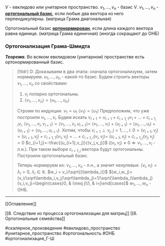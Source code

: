 $V$ - евклидово или унитарное пространство.
$v_1,\dotsc,v_n$ - базис $V$.
$v_1,\dotsc,v_n$ - <ins>**ортогональный базис**</ins>, если любые два вектора из него перпендикулярны. 
(матрица Грама диагональная)

Ортогональный базис <ins>**ортонормирован**</ins>, если длина каждого вектора равна единице. (матрица Грама единичная) (иногда сокращают до ОНБ)

### Ортогонализация Грама-Шмидта

***Теорема.*** Во всяком евклидовом (унитарном) пространстве есть ортонормированный базис.
>[!tldr] D:
>Доказываем в два этапа: сначала ортогонализуем, затем нормируем.
>$u_1,\dotsc,u_n$ - какой-то базис. Будем строить векторы $v_1,\dotsc,v_n$ со свойствами:
>1. $v_i$ попарно ортогональны.
>2. $\langle v_1,\dotsc,v_n\rangle = \langle u_1,\dotsc, u_n\rangle$
>   
>Строим по индукции. $v_1=u_1$ $\langle v_1\rangle = \langle u_1\rangle$
>Предположим, что уже построили $v_1,\dotsc, v_i$.
>Будем искать $v_{i+1} = u_{i+1} + c_{i+1,1}v_1 + \dotsc + c_{i+1,i}v_i$.
>$\langle v_1,\dotsc,v_i,v_{i+1}\rangle = \langle v_1,\dotsc,v_i,u_{i+1}\rangle =$
>$\langle v_1,\dotsc,v_i\rangle + \langle u_{i+1}\rangle = \langle u_1,\dotsc,u_i\rangle + \langle u_{i+1}\rangle = \langle u_1,\dotsc,u_{i+1} \rangle$.
>Хотим, чтобы $v_{i+1}\perp v_j,\ j = 1,\dotsc, i$:
>$0=(v_{i+1},v_j)=(u_{i+1},v_j) +c_{i+1,1}(v_1,v_j) + \dotsc + c_{i+1,i}(v_i,v_j) =$
>$(u_{i+1},v_j) + c_{i+1,j}(v_j,v_j)= 0$
>$c_{i+1,j}=-\frac{(u_{i+1},v_j)}{(v_j,v_j)}$ ($(v_i,v_i)\neq0 \Leftarrow v_1,\dotsc,v_i$ - л.н.).
>При таком выборе $c_{i+1,j}$ вектора будут ортогональны.
>Построили ортогональный базис.
>
>Теперь нормируем их:
>$v_1,\dotsc,v_n$ - л.н., а значит ненулевые.
>$(v_i,v_i)= \lambda_i>0,\ \lambda_i \in \mathbb{R}$.
>$w_i = v_i/\sqrt{(\lambda_i)}$
>$(w_i,w_j)=(v_i/\sqrt\lambda_i,v_j/\sqrt\lambda_j)=1/\sqrt{\lambda_i\lambda_j}(v_i,v_j)=\begin{cases}0, &  i\neq j\\1, & i=j\end{cases}$
>$w_1,\dotsc,w_n$ - ОНБ.

---
[[Оглавление]]

[[8. Следствие из процесса ортогонализации для матриц]]
[[6. Ортогональные семейства]]

#скалярное_произведение 
#евклидово_пространство 
#унитарное_пространство 
#ортогональность 
#ОНБ
#ортогонализация_Г-Ш

